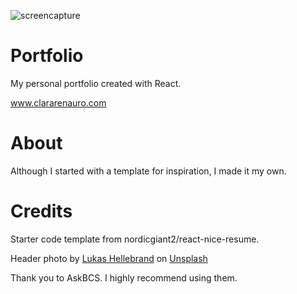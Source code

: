 ![screencapture](https://user-images.githubusercontent.com/71401585/115097061-018b9380-9ef6-11eb-9cb4-dc44be524480.jpg)

# Portfolio

My personal portfolio created with React.

www.clararenauro.com

# About

Although I started with a template for inspiration, I made it my own.

# Credits

Starter code template from nordicgiant2/react-nice-resume.

Header photo by <a href="https://unsplash.com/@aguynamedlukas?utm_source=unsplash&utm_medium=referral&utm_content=creditCopyText">Lukas Hellebrand</a> on <a href="https://unsplash.com/s/photos/dark-macbook?utm_source=unsplash&utm_medium=referral&utm_content=creditCopyText">Unsplash</a>

Thank you to AskBCS. I highly recommend using them.
